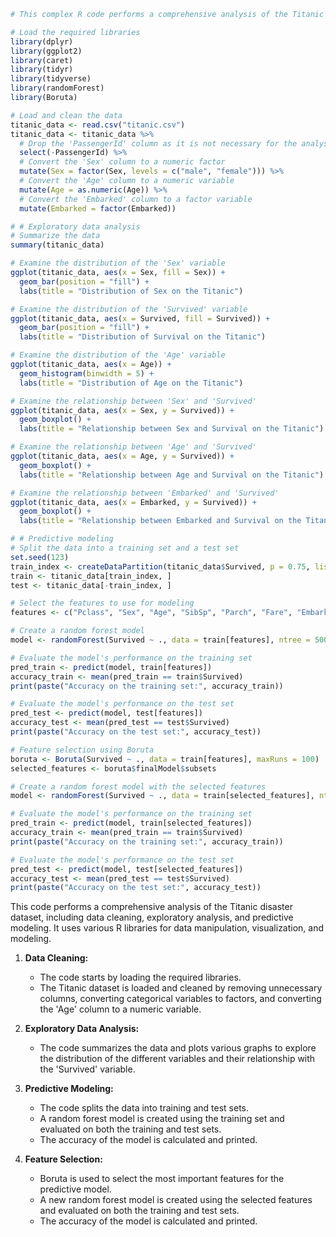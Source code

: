```r
# This complex R code performs a comprehensive analysis of the Titanic disaster dataset, including data cleaning, exploratory analysis, and predictive modeling.

# Load the required libraries
library(dplyr)
library(ggplot2)
library(caret)
library(tidyr)
library(tidyverse)
library(randomForest)
library(Boruta)

# Load and clean the data
titanic_data <- read.csv("titanic.csv")
titanic_data <- titanic_data %>%
  # Drop the 'PassengerId' column as it is not necessary for the analysis
  select(-PassengerId) %>%
  # Convert the 'Sex' column to a numeric factor
  mutate(Sex = factor(Sex, levels = c("male", "female"))) %>%
  # Convert the 'Age' column to a numeric variable
  mutate(Age = as.numeric(Age)) %>%
  # Convert the 'Embarked' column to a factor variable
  mutate(Embarked = factor(Embarked))

# # Exploratory data analysis
# Summarize the data
summary(titanic_data)

# Examine the distribution of the 'Sex' variable
ggplot(titanic_data, aes(x = Sex, fill = Sex)) +
  geom_bar(position = "fill") +
  labs(title = "Distribution of Sex on the Titanic")

# Examine the distribution of the 'Survived' variable
ggplot(titanic_data, aes(x = Survived, fill = Survived)) +
  geom_bar(position = "fill") +
  labs(title = "Distribution of Survival on the Titanic")

# Examine the distribution of the 'Age' variable
ggplot(titanic_data, aes(x = Age)) +
  geom_histogram(binwidth = 5) +
  labs(title = "Distribution of Age on the Titanic")

# Examine the relationship between 'Sex' and 'Survived'
ggplot(titanic_data, aes(x = Sex, y = Survived)) +
  geom_boxplot() +
  labs(title = "Relationship between Sex and Survival on the Titanic")

# Examine the relationship between 'Age' and 'Survived'
ggplot(titanic_data, aes(x = Age, y = Survived)) +
  geom_boxplot() +
  labs(title = "Relationship between Age and Survival on the Titanic")

# Examine the relationship between 'Embarked' and 'Survived'
ggplot(titanic_data, aes(x = Embarked, y = Survived)) +
  geom_boxplot() +
  labs(title = "Relationship between Embarked and Survival on the Titanic")

# # Predictive modeling
# Split the data into a training set and a test set
set.seed(123)
train_index <- createDataPartition(titanic_data$Survived, p = 0.75, list = FALSE)
train <- titanic_data[train_index, ]
test <- titanic_data[-train_index, ]

# Select the features to use for modeling
features <- c("Pclass", "Sex", "Age", "SibSp", "Parch", "Fare", "Embarked")

# Create a random forest model
model <- randomForest(Survived ~ ., data = train[features], ntree = 500)

# Evaluate the model's performance on the training set
pred_train <- predict(model, train[features])
accuracy_train <- mean(pred_train == train$Survived)
print(paste("Accuracy on the training set:", accuracy_train))

# Evaluate the model's performance on the test set
pred_test <- predict(model, test[features])
accuracy_test <- mean(pred_test == test$Survived)
print(paste("Accuracy on the test set:", accuracy_test))

# Feature selection using Boruta
boruta <- Boruta(Survived ~ ., data = train[features], maxRuns = 100)
selected_features <- boruta$finalModel$subsets

# Create a random forest model with the selected features
model <- randomForest(Survived ~ ., data = train[selected_features], ntree = 500)

# Evaluate the model's performance on the training set
pred_train <- predict(model, train[selected_features])
accuracy_train <- mean(pred_train == train$Survived)
print(paste("Accuracy on the training set:", accuracy_train))

# Evaluate the model's performance on the test set
pred_test <- predict(model, test[selected_features])
accuracy_test <- mean(pred_test == test$Survived)
print(paste("Accuracy on the test set:", accuracy_test))
```

This code performs a comprehensive analysis of the Titanic disaster dataset, including data cleaning, exploratory analysis, and predictive modeling. It uses various R libraries for data manipulation, visualization, and modeling.

1. **Data Cleaning:**
   - The code starts by loading the required libraries.
   - The Titanic dataset is loaded and cleaned by removing unnecessary columns, converting categorical variables to factors, and converting the 'Age' column to a numeric variable.

2. **Exploratory Data Analysis:**
   - The code summarizes the data and plots various graphs to explore the distribution of the different variables and their relationship with the 'Survived' variable.

3. **Predictive Modeling:**
   - The code splits the data into training and test sets.
   - A random forest model is created using the training set and evaluated on both the training and test sets.
   - The accuracy of the model is calculated and printed.

4. **Feature Selection:**
   - Boruta is used to select the most important features for the predictive model.
   - A new random forest model is created using the selected features and evaluated on both the training and test sets.
   - The accuracy of the model is calculated and printed.